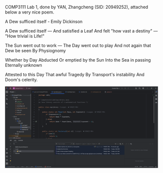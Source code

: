 COMP3111 Lab 1, done by YAN, Zhangcheng (SID: 20949252), attached below a very nice poem.

A Dew sufficed itself - Emily Dickinson

A Dew sufficed itself — 
And satisfied a Leaf
And felt "how vast a destiny" —
"How trivial is Life!"

The Sun went out to work —
The Day went out to play
And not again that Dew be seen
By Physiognomy

Whether by Day Abducted
Or emptied by the Sun
Into the Sea in passing
Eternally unknown

Attested to this Day
That awful Tragedy
By Transport's instability
And Doom's celerity.

![Maybe something went wrong](intellijLab1.png)
